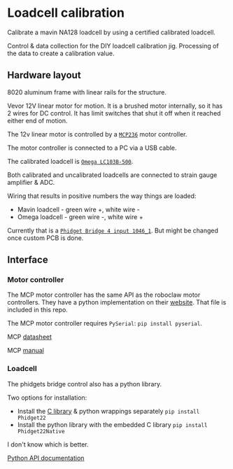 # Loadcell calibration

Calibrate a mavin NA128 loadcell by using a certified calibrated loadcell.

Control & data collection for the DIY loadcell calibration jig.
Processing of the data to create a calibration value.

## Hardware layout

8020 aluminum frame with linear rails for the structure.

Vevor 12V linear motor for motion. It is a brushed motor internally, so it has 2 wires for DC control. It has limit switches that shut it off when it reached either end of motion.

The 12v linear motor is controlled by a [`MCP236`](https://www.basicmicro.com/MCP236-Dual-30A-60VDC-Advanced-Motor-Controller_p_31.html) motor controller.

The motor controller is connected to a PC via a USB cable.

The calibrated loadcell is [`Omega LC103B-500`](https://www.omega.ca/fr/force-and-strain-measurement/load-cells/lc103b/p/LC103B-500).

Both calibrated and uncalibrated loadcells are connected to strain gauge amplifier & ADC.

Wiring that results in positive numbers the way things are loaded:
- Mavin loadcell - green wire +, white wire -
- Omega loadcell - green wire -, white wire +

Currently that is a [`Phidget Bridge 4 input 1046_1`](https://www.phidgets.com/?prodid=1270). But might be changed once custom PCB is done.

## Interface

### Motor controller

The MCP motor controller has the same API as the roboclaw motor controllers. They have a python implementation on their [website](https://www.basicmicro.com/motor-controller-downloads). That file is included in this repo.

The MCP motor controller requires `PySerial`: `pip install pyserial`.

MCP [datasheet](https://downloads.basicmicro.com/docs/mcp23x_datasheet.pdf)

MCP [manual](https://downloads.basicmicro.com/docs/mcp_user_manual.pdf)

### Loadcell

The phidgets bridge control also has a python library.

Two options for installation:
- Install the [C library](https://www.phidgets.com/docs/Language_-_Python) & python wrappings separately `pip install Phidget22`
- Install the python library with the embedded C library `pip install Phidget22Native`

I don't know which is better.

[Python API documentation](https://www.phidgets.com/?view=api&product_id=1046_1&lang=Python)

